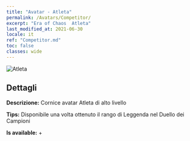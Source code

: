 ```yaml
---
title: "Avatar - Atleta"
permalink: /Avatars/Competitor/
excerpt: "Era of Chaos  Atleta"
last_modified_at: 2021-06-30
locale: it
ref: "Competitor.md"
toc: false
classes: wide
---
```

 ![Atleta](/images/a/avatarFrame_2.png)

## Dettagli

 **Descrizione:** Cornice avatar Atleta di alto livello 

 **Tips:** Disponibile una volta ottenuto il rango di Leggenda nel Duello dei Campioni 

 **Is available:**  + 

